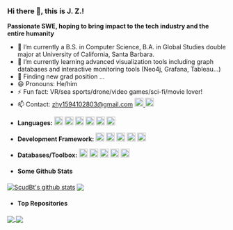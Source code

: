 ### Hi there 👋, this is J. Z.!

**Passionate SWE, hoping to bring impact to the tech industry and the entire humanity**

- 🔭 I’m currently a B.S. in Computer Science, B.A. in Global Studies double major at University of California, Santa Barbara.
- 🌱 I’m currently learning advanced visualization tools including graph databases and interactive monitoring tools (Neo4j, Grafana, Tableau...)
- 🤔 Finding new grad position ...
- 😄 Pronouns: He/him
- ⚡ Fun fact: VR/sea sports/drone/video games/sci-fi/movie lover!
- 📫 Contact: zhy1594102803@gmail.com <a href="https://leetcode.com/zhy1594102803/">
  <img alt="Leetcode" height="20" src="https://cdn.jsdelivr.net/npm/simple-icons@3.12.2/icons/leetcode.svg" /> 
</a> <a href="https://www.linkedin.com/in/jonathan-h-z/">
  <img alt="LinkedIn" height="20" src="https://cdn.jsdelivr.net/npm/simple-icons@3.13.0/icons/linkedin.svg" />
</a>


- **Languages:**
<code><img height="20" src="https://cdn.jsdelivr.net/npm/simple-icons@3.12.2/icons/javascript.svg"></code>
<code><img height="20" src="https://cdn.jsdelivr.net/npm/simple-icons@3.12.2/icons/python.svg"></code>
<code><img height="20" src="https://cdn.jsdelivr.net/npm/simple-icons@3.12.2/icons/cplusplus.svg"></code>
<code><img height="20" src="https://cdn.jsdelivr.net/npm/simple-icons@3.12.2/icons/java.svg"></code>
<code><img height="20" src="https://cdn.jsdelivr.net/npm/simple-icons@3.12.2/icons/html5.svg"></code>
<code><img height="20" src="https://cdn.jsdelivr.net/npm/simple-icons@3.12.2/icons/css3.svg"></code>


- **Development Framework:**
<code><img height="20" src="https://cdn.jsdelivr.net/npm/simple-icons@3.12.2/icons/react.svg"></code>
<code><img height="20" src="https://cdn.jsdelivr.net/npm/simple-icons@3.12.2/icons/node-dot-js.svg"></code>
<code><img height="20" src="https://cdn.jsdelivr.net/npm/simple-icons@3.12.2/icons/numpy.svg"></code>
<code><img height="20" src="https://cdn.jsdelivr.net/npm/simple-icons@3.12.2/icons/pytorch.svg"></code>
<code><img height="20" src="https://cdn.jsdelivr.net/npm/simple-icons@3.12.2/icons/scikit-learn.svg"></code>


- **Databases/Toolbox:**
<code><img height="20" src="https://cdn.jsdelivr.net/npm/simple-icons@3.12.2/icons/mysql.svg"></code>
<code><img height="20" src="https://cdn.jsdelivr.net/npm/simple-icons@3.12.2/icons/mongodb.svg"></code>
<code><img height="20" src="https://cdn.jsdelivr.net/npm/simple-icons@3.12.2/icons/postgresql.svg"></code>
<code><img height="20" src="https://cdn.jsdelivr.net/npm/simple-icons@3.12.2/icons/amazonaws.svg"></code>
<code><img height="20" src="https://cdn.jsdelivr.net/npm/simple-icons@3.12.2/icons/git.svg"></code>

- #### Some Github Stats

<a href="https://github.com/anuraghazra/github-readme-stats"><img align="center" src="https://github-readme-stats.vercel.app/api?username=scudbt&show_icons=true&include_all_commits=true&theme=buefy&hide_border=true" alt="ScudBt's github stats" /></a>
<a href="https://github.com/anuraghazra/github-readme-stats"><img align="center" src="https://github-readme-stats.vercel.app/api/top-langs/?username=scudbt&layout=compact&theme=buefy&hide_border=true&count_private=true" /></a>

- #### Top Repositories

<a href="https://github.com/anuraghazra/github-readme-stats">
  <img align="center" src="https://github-readme-stats.vercel.app/api/pin/?username=scudbt&repo=scudbt" />
</a>
<a href="https://github.com/anuraghazra/anuraghazra.github.io">
  <img align="center" src="https://github-readme-stats.vercel.app/api/pin/?username=scudbt&repo=scudbt.github.io&theme=buefy" />
</a>
